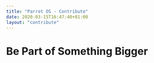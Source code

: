 ```yaml
---
title: "Parrot OS - Contribute"
date: 2020-03-15T16:47:40+01:00
layout: "contribute"
---
```


# Be Part of Something Bigger
